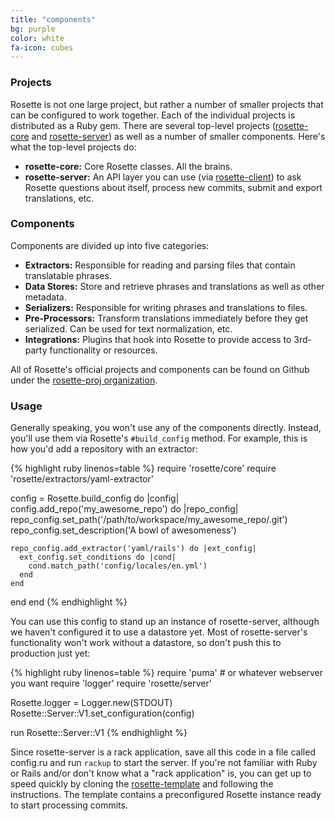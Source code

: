 ```yaml
---
title: "components"
bg: purple
color: white
fa-icon: cubes
---
```


### Projects

Rosette is not one large project, but rather a number of smaller projects that can be configured to work together. Each of the individual projects is distributed as a Ruby gem. There are several top-level projects ([rosette-core](https://github.com/rosette-proj/rosette-core) and [rosette-server](https://github.com/rosette-proj/rosette-server)) as well as a number of smaller components. Here's what the top-level projects do:

* **rosette-core:** Core Rosette classes. All the brains.
* **rosette-server:** An API layer you can use (via [rosette-client](https://github.com/rosette-proj/rosette-client)) to ask Rosette questions about itself, process new commits, submit and export translations, etc.

### Components

Components are divided up into five categories:

* **Extractors:** Responsible for reading and parsing files that contain translatable phrases.
* **Data Stores:** Store and retrieve phrases and translations as well as other metadata.
* **Serializers:** Responsible for writing phrases and translations to files.
* **Pre-Processors:** Transform translations immediately before they get serialized. Can be used for text normalization, etc.
* **Integrations:** Plugins that hook into Rosette to provide access to 3rd-party functionality or resources.

All of Rosette's official projects and components can be found on Github under the [rosette-proj organization](https://github.com/rosette-proj).

### Usage

Generally speaking, you won't use any of the components directly. Instead, you'll use them via Rosette's `#build_config` method. For example, this is how you'd add a repository with an extractor:

{% highlight ruby linenos=table %}
require 'rosette/core'
require 'rosette/extractors/yaml-extractor'

config = Rosette.build_config do |config|
  config.add_repo('my_awesome_repo') do |repo_config|
    repo_config.set_path('/path/to/workspace/my_awesome_repo/.git')
    repo_config.set_description('A bowl of awesomeness')

    repo_config.add_extractor('yaml/rails') do |ext_config|
      ext_config.set_conditions do |cond|
        cond.match_path('config/locales/en.yml')
      end
    end
  end
end
{% endhighlight %}

You can use this config to stand up an instance of rosette-server, although we haven't configured it to use a datastore yet. Most of rosette-server's functionality won't work without a datastore, so don't push this to production just yet:

{% highlight ruby linenos=table %}
require 'puma' # or whatever webserver you want
require 'logger'
require 'rosette/server'

Rosette.logger = Logger.new(STDOUT)
Rosette::Server::V1.set_configuration(config)

run Rosette::Server::V1
{% endhighlight %}

Since rosette-server is a rack application, save all this code in a file called config.ru and run `rackup` to start the server. If you're not familiar with Ruby or Rails and/or don't know what a "rack application" is, you can get up to speed quickly by cloning the [rosette-template](https://github.com/rosette-proj/rosette-template) and following the instructions. The template contains a preconfigured Rosette instance ready to start processing commits.
